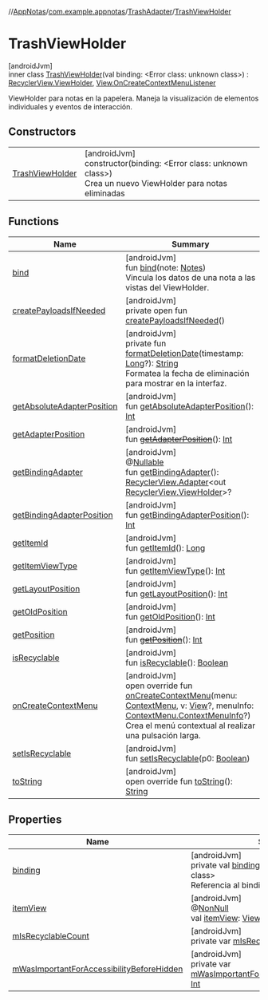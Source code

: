 //[AppNotas](../../../../index.md)/[com.example.appnotas](../../index.md)/[TrashAdapter](../index.md)/[TrashViewHolder](index.md)

# TrashViewHolder

[androidJvm]\
inner class [TrashViewHolder](index.md)(val binding: &lt;Error class: unknown class&gt;) : [RecyclerView.ViewHolder](https://developer.android.com/reference/kotlin/androidx/recyclerview/widget/RecyclerView.ViewHolder.html), [View.OnCreateContextMenuListener](https://developer.android.com/reference/kotlin/android/view/View.OnCreateContextMenuListener.html)

ViewHolder para notas en la papelera. Maneja la visualización de elementos individuales y eventos de interacción.

## Constructors

| | |
|---|---|
| [TrashViewHolder](-trash-view-holder.md) | [androidJvm]<br>constructor(binding: &lt;Error class: unknown class&gt;)<br>Crea un nuevo ViewHolder para notas eliminadas |

## Functions

| Name | Summary |
|---|---|
| [bind](bind.md) | [androidJvm]<br>fun [bind](bind.md)(note: [Notes](../../../com.example.appnotas.database/-notes/index.md))<br>Vincula los datos de una nota a las vistas del ViewHolder. |
| [createPayloadsIfNeeded](index.md#1328516304%2FFunctions%2F-1837990189) | [androidJvm]<br>private open fun [createPayloadsIfNeeded](index.md#1328516304%2FFunctions%2F-1837990189)() |
| [formatDeletionDate](format-deletion-date.md) | [androidJvm]<br>private fun [formatDeletionDate](format-deletion-date.md)(timestamp: [Long](https://kotlinlang.org/api/latest/jvm/stdlib/kotlin-stdlib/kotlin/-long/index.html)?): [String](https://kotlinlang.org/api/latest/jvm/stdlib/kotlin-stdlib/kotlin/-string/index.html)<br>Formatea la fecha de eliminación para mostrar en la interfaz. |
| [getAbsoluteAdapterPosition](index.md#358648312%2FFunctions%2F-1837990189) | [androidJvm]<br>fun [getAbsoluteAdapterPosition](index.md#358648312%2FFunctions%2F-1837990189)(): [Int](https://kotlinlang.org/api/latest/jvm/stdlib/kotlin-stdlib/kotlin/-int/index.html) |
| [getAdapterPosition](index.md#644519777%2FFunctions%2F-1837990189) | [androidJvm]<br>fun [~~getAdapterPosition~~](index.md#644519777%2FFunctions%2F-1837990189)(): [Int](https://kotlinlang.org/api/latest/jvm/stdlib/kotlin-stdlib/kotlin/-int/index.html) |
| [getBindingAdapter](index.md#-646392777%2FFunctions%2F-1837990189) | [androidJvm]<br>@[Nullable](https://developer.android.com/reference/kotlin/androidx/annotation/Nullable.html)<br>fun [getBindingAdapter](index.md#-646392777%2FFunctions%2F-1837990189)(): [RecyclerView.Adapter](https://developer.android.com/reference/kotlin/androidx/recyclerview/widget/RecyclerView.Adapter.html)&lt;out [RecyclerView.ViewHolder](https://developer.android.com/reference/kotlin/androidx/recyclerview/widget/RecyclerView.ViewHolder.html)&gt;? |
| [getBindingAdapterPosition](index.md#1427640590%2FFunctions%2F-1837990189) | [androidJvm]<br>fun [getBindingAdapterPosition](index.md#1427640590%2FFunctions%2F-1837990189)(): [Int](https://kotlinlang.org/api/latest/jvm/stdlib/kotlin-stdlib/kotlin/-int/index.html) |
| [getItemId](index.md#1378485811%2FFunctions%2F-1837990189) | [androidJvm]<br>fun [getItemId](index.md#1378485811%2FFunctions%2F-1837990189)(): [Long](https://kotlinlang.org/api/latest/jvm/stdlib/kotlin-stdlib/kotlin/-long/index.html) |
| [getItemViewType](index.md#-1649344625%2FFunctions%2F-1837990189) | [androidJvm]<br>fun [getItemViewType](index.md#-1649344625%2FFunctions%2F-1837990189)(): [Int](https://kotlinlang.org/api/latest/jvm/stdlib/kotlin-stdlib/kotlin/-int/index.html) |
| [getLayoutPosition](index.md#-1407255826%2FFunctions%2F-1837990189) | [androidJvm]<br>fun [getLayoutPosition](index.md#-1407255826%2FFunctions%2F-1837990189)(): [Int](https://kotlinlang.org/api/latest/jvm/stdlib/kotlin-stdlib/kotlin/-int/index.html) |
| [getOldPosition](index.md#-1203059319%2FFunctions%2F-1837990189) | [androidJvm]<br>fun [getOldPosition](index.md#-1203059319%2FFunctions%2F-1837990189)(): [Int](https://kotlinlang.org/api/latest/jvm/stdlib/kotlin-stdlib/kotlin/-int/index.html) |
| [getPosition](index.md#-1155470344%2FFunctions%2F-1837990189) | [androidJvm]<br>fun [~~getPosition~~](index.md#-1155470344%2FFunctions%2F-1837990189)(): [Int](https://kotlinlang.org/api/latest/jvm/stdlib/kotlin-stdlib/kotlin/-int/index.html) |
| [isRecyclable](index.md#-1703443315%2FFunctions%2F-1837990189) | [androidJvm]<br>fun [isRecyclable](index.md#-1703443315%2FFunctions%2F-1837990189)(): [Boolean](https://kotlinlang.org/api/latest/jvm/stdlib/kotlin-stdlib/kotlin/-boolean/index.html) |
| [onCreateContextMenu](on-create-context-menu.md) | [androidJvm]<br>open override fun [onCreateContextMenu](on-create-context-menu.md)(menu: [ContextMenu](https://developer.android.com/reference/kotlin/android/view/ContextMenu.html), v: [View](https://developer.android.com/reference/kotlin/android/view/View.html)?, menuInfo: [ContextMenu.ContextMenuInfo](https://developer.android.com/reference/kotlin/android/view/ContextMenu.ContextMenuInfo.html)?)<br>Crea el menú contextual al realizar una pulsación larga. |
| [setIsRecyclable](index.md#-1860912636%2FFunctions%2F-1837990189) | [androidJvm]<br>fun [setIsRecyclable](index.md#-1860912636%2FFunctions%2F-1837990189)(p0: [Boolean](https://kotlinlang.org/api/latest/jvm/stdlib/kotlin-stdlib/kotlin/-boolean/index.html)) |
| [toString](index.md#-1200015593%2FFunctions%2F-1837990189) | [androidJvm]<br>open override fun [toString](index.md#-1200015593%2FFunctions%2F-1837990189)(): [String](https://kotlinlang.org/api/latest/jvm/stdlib/kotlin-stdlib/kotlin/-string/index.html) |

## Properties

| Name | Summary |
|---|---|
| [binding](binding.md) | [androidJvm]<br>private val [binding](binding.md): &lt;Error class: unknown class&gt;<br>Referencia al binding del layout del ítem |
| [itemView](index.md#29975211%2FProperties%2F-1837990189) | [androidJvm]<br>@[NonNull](https://developer.android.com/reference/kotlin/androidx/annotation/NonNull.html)<br>val [itemView](index.md#29975211%2FProperties%2F-1837990189): [View](https://developer.android.com/reference/kotlin/android/view/View.html) |
| [mIsRecyclableCount](index.md#-2018828937%2FProperties%2F-1837990189) | [androidJvm]<br>private var [mIsRecyclableCount](index.md#-2018828937%2FProperties%2F-1837990189): [Int](https://kotlinlang.org/api/latest/jvm/stdlib/kotlin-stdlib/kotlin/-int/index.html) |
| [mWasImportantForAccessibilityBeforeHidden](index.md#1167875491%2FProperties%2F-1837990189) | [androidJvm]<br>private var [mWasImportantForAccessibilityBeforeHidden](index.md#1167875491%2FProperties%2F-1837990189): [Int](https://kotlinlang.org/api/latest/jvm/stdlib/kotlin-stdlib/kotlin/-int/index.html) |
